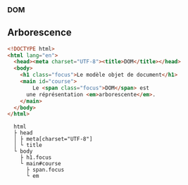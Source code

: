 ### DOM
## Arborescence
<div class="r-stack">

<div class="fragment fade-out" data-fragment-index="1">

```html
<!DOCTYPE html>
<html lang="en">
  <head><meta charset="UTF-8"><title>DOM</title></head>
  <body>
    <h1 class="focus">Le modèle objet de document</h1>
    <main id="course">
        Le <span class="focus">DOM</span> est
      une réprésentation <em>arborescente</em>.
    </main>
  </body>
</html>
```

</div>

<div class="fragment" data-fragment-index="1">

```
  html
  ├ head
  │ ├ meta[charset="UTF-8"]  
  │ └ title
  └ body
    ├ h1.focus
    └ main#course
      ├ span.focus
      └ em
```

</div>

</div>
